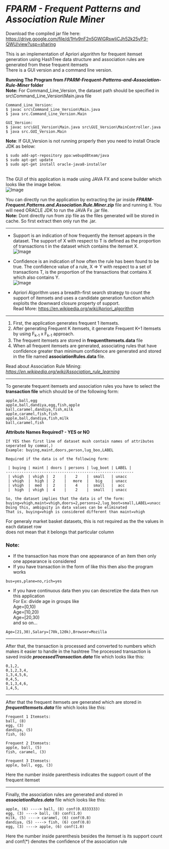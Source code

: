 # _FPARM - Frequent Patterns and Association Rule Miner_

Download the compiled jar file here: https://drive.google.com/file/d/1Hv9nF2n5GWlGRswIiCJh52k25yP3-QWU/view?usp=sharing

This is an implementation of Apriori algorithm for frequent itemset generation using HashTree data structure and association rules are generated from these frequent itemsets
<br>There is a GUI version and a command line version.

**Running The Program from _FPARM-Frequent-Patterns-and-Association-Rule-Miner_ folder**
<br>**Note:** For Command_Line_Version, the dataset path should be specified in src\Command_Line_Version\Main.java file
```
Command_Line_Version:
$ javac src\Command_Line_Version\Main.java
$ java src.Command_Line_Version.Main

GUI_Version:
$ javac src\GUI_Version\Main.java src\GUI_Version\MainController.java
$ java src.GUI_Version.Main
```
**Note**: If GUI_Version is not running properly then you need to install Oracle JDK as below:
```
$ sudo add-apt-repository ppa:webupd8team/java
$ sudo apt-get update
$ sudo apt-get install oracle-java8-installer
```

<br>The GUI of this application is made using JAVA FX and scene builder which looks like the image below.
<br>![Image](https://mrcheerful.000webhostapp.com/FPARM-Frequent-Patterns-and-Association-Rule-Miner.png)<br>

You can directly run the application by extracting the jar inside **_FPARM-Frequent.Patterns.and.Association.Rule.Miner.zip_** file and running it. You will need ORACLE JDK to run the JAVA Fx .jar file.
<br>**Note:** Dont directly run from zip file as the files generated will be stored in cache. So first extract then only run the .jar.
<hr>

- Support is an indication of how frequently the itemset appears in the dataset.
The support of X with respect to T is defined as the proportion of transactions t in the dataset which contains the itemset X.
 <br>![Image](https://wikimedia.org/api/rest_v1/media/math/render/svg/1c6acacd3b17051205704b5d323c83fc737e5db1)

- Confidence is an indication of how often the rule has been found to be true.
The confidence value of a rule, X => Y with respect to a set of transactions T, is the proportion of the transactions that contains X which also contains Y.
<br>![Image](https://wikimedia.org/api/rest_v1/media/math/render/svg/90324dedc399441696116eed3658fd17c5da4329)

- Apriori Algorithm uses a breadth-first search strategy to count the support of itemsets and uses a candidate generation function which exploits the downward closure property of support.
<br>Read More: https://en.wikipedia.org/wiki/Apriori_algorithm

<hr>

1. First, the application generates frequent 1 itemsets.
2. After generating Frequent K itemsets, it generate Frequent K+1 itemsets by using F<sub>k-1</sub> x F<sub>k-1</sub> approach.
3. The frequent itemsets are stored in **frequentItemsets.data** file
4. When all frequent itemsets are generated, associating rules that have confidence greater than minimum confidence are generated and stored in the file named **associationRules.data** file.

Read about Association Rule Mining: _https://en.wikipedia.org/wiki/Association_rule_learning_

<hr>

To generate frequent itemsets and association rules you have to select the **transaction file** which should be of the following form:
```
apple,ball,egg
apple,ball,dandiya,egg,fish,apple
ball,caramel,dandiya,fish,milk
apple,caramel,fish,fish
apple,ball,dandiya,fish,milk
ball,caramel,fish
```
**Attribute Names Required? - YES or NO**
```
If YES then first line of dataset mush contain names of attributes seperated by comma(,)
Example: buying,maint,doors,person,lug_boo,LABEL

Required if the data is of the following form:

 | buying | maint | doors | persons | lug_boot | LABEL |
---------------------------------------------------------
 | vhigh  | vhigh |  2    |    2    |  small   | unacc
 | vhigh  |  high |  2    |   more  |   big    | unacc
 | vhigh  |  med  |  2    |    4    |  small   |  acc 
 |  high  | vhigh |  4    |    2    |  small   | unacc 

So, the dataset implies that the data is of the form: buying=vhigh,maint=vhigh,doors=2,persons=2,lug_boot=small,LABEL=unacc
Doing this, ambiguity in data values can be eliminated
That is, buying=vhigh is considered different than maint=vhigh
```
For generaly market basket datasets, this is not required as the the values in each dataset row
<br>does not mean that it belongs that particular column

### Note: 
- If the transaction has more than one appearance of an item then only one appearance is considered
- If you have transaction in the form of like this then also the program works
```
bus=yes,plane=no,rich=yes
```
- If you have continuous data then you can descretize the data then run this application
<br>For Ex: divide age in groups like
<br>Age=[0,10)
<br>Age=[10,20)
<br>Age=[20,30)
<br>and so on...
```
Age=[21,30),Salary=[70k,120k),Browser=Mozilla
```

<hr>

After that, the transaction is processed and converted to numbers which makes it easier to handle in the hashtree
The processed transaction is saved inside **_processedTransaction.data_** file which looks like this:
```
0,1,2,
0,1,2,3,4,
1,3,4,5,6,
0,4,5,
0,1,3,4,6,
1,4,5,
```

<hr>

After that the frequent itemsets are generated which are stored in **_frequentItemsets.data_** file which looks like this:
```
Frequent 1 Itemsets:
ball, (8)
egg, (3)
dandiya, (5)
fish, (6)

Frequent 2 Itemsets:
apple, ball, (5)
fish, caramel, (3)

Frequent 3 Itemsets:
apple, ball, egg, (3)
```
Here the number inside parenthesis indicates the support count of the frequent itemset

<hr>

Finally, the association rules are generated and stored in **_associationRules.data_** file which looks like this:
```
apple, (6) ----> ball, (8) conf(0.8333333)
egg, (3) ----> ball, (8) conf(1.0)
milk, (5) ----> caramel, (6) conf(0.8)
dandiya, (5) ----> fish, (6) conf(0.8)
egg, (3) ----> apple, (6) conf(1.0)
```
Here the number inside parenthesis besides the itemset is its support count and conf(*) denotes the confidence of the association rule

